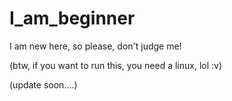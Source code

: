 # I_am_beginner
I am new here, so please, don't judge me!

(btw, if you want to run this, you need a linux, lol :v)

(update soon....)
